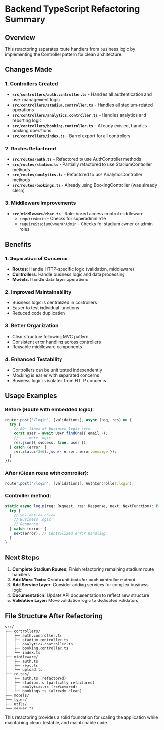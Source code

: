 # Backend TypeScript Refactoring Summary

## Overview
This refactoring separates route handlers from business logic by implementing the Controller pattern for clean architecture.

## Changes Made

### 1. Controllers Created
- **`src/controllers/auth.controller.ts`** - Handles all authentication and user management logic
- **`src/controllers/stadium.controller.ts`** - Handles all stadium-related operations
- **`src/controllers/analytics.controller.ts`** - Handles analytics and reporting logic
- **`src/controllers/booking.controller.ts`** - Already existed, handles booking operations
- **`src/controllers/index.ts`** - Barrel export for all controllers

### 2. Routes Refactored
- **`src/routes/auth.ts`** - Refactored to use AuthController methods
- **`src/routes/stadium.ts`** - Partially refactored to use StadiumController methods
- **`src/routes/analytics.ts`** - Refactored to use AnalyticsController methods
- **`src/routes/bookings.ts`** - Already using BookingController (was already clean)

### 3. Middleware Improvements
- **`src/middleware/rbac.ts`** - Role-based access control middleware
  - `requireAdmin` - Checks for superadmin role
  - `requireStadiumOwnerOrAdmin` - Checks for stadium owner or admin roles

## Benefits

### 1. Separation of Concerns
- **Routes**: Handle HTTP-specific logic (validation, middleware)
- **Controllers**: Handle business logic and data processing
- **Models**: Handle data layer operations

### 2. Improved Maintainability
- Business logic is centralized in controllers
- Easier to test individual functions
- Reduced code duplication

### 3. Better Organization
- Clear structure following MVC pattern
- Consistent error handling across controllers
- Reusable middleware components

### 4. Enhanced Testability
- Controllers can be unit tested independently
- Mocking is easier with separated concerns
- Business logic is isolated from HTTP concerns

## Usage Examples

### Before (Route with embedded logic):
```typescript
router.post('/login', [validations], async (req, res) => {
  try {
    // 50+ lines of business logic here
    const user = await User.findOne({ email });
    // ... more logic
    res.json({ success: true, user });
  } catch (error) {
    res.status(500).json({ error: error.message });
  }
});
```

### After (Clean route with controller):
```typescript
router.post('/login', [validations], AuthController.login);
```

### Controller method:
```typescript
static async login(req: Request, res: Response, next: NextFunction): Promise<void> {
  try {
    // Validation check
    // Business logic
    // Response
  } catch (error) {
    next(error); // Centralized error handling
  }
}
```

## Next Steps

1. **Complete Stadium Routes**: Finish refactoring remaining stadium route handlers
2. **Add More Tests**: Create unit tests for each controller method
3. **Add Service Layer**: Consider adding services for complex business logic
4. **Documentation**: Update API documentation to reflect new structure
5. **Validation Layer**: Move validation logic to dedicated validators

## File Structure After Refactoring

```
src/
├── controllers/
│   ├── auth.controller.ts
│   ├── stadium.controller.ts
│   ├── analytics.controller.ts
│   ├── booking.controller.ts
│   └── index.ts
├── middleware/
│   ├── auth.ts
│   ├── rbac.ts
│   └── upload.ts
├── routes/
│   ├── auth.ts (refactored)
│   ├── stadium.ts (partially refactored)
│   ├── analytics.ts (refactored)
│   └── bookings.ts (already clean)
├── models/
├── types/
├── utils/
└── server.ts
```

This refactoring provides a solid foundation for scaling the application while maintaining clean, testable, and maintainable code.